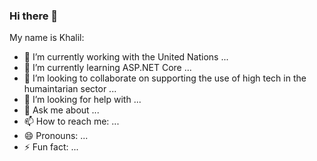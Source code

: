 ### Hi there 👋


My name is Khalil:

- 🔭 I’m currently working with the United Nations ...
- 🌱 I’m currently learning ASP.NET Core ...
- 👯 I’m looking to collaborate on supporting the use of high tech in the humaintarian sector ...
- 🤔 I’m looking for help with ...
- 💬 Ask me about ...
- 📫 How to reach me: ...
- 😄 Pronouns: ...
- ⚡ Fun fact: ...

